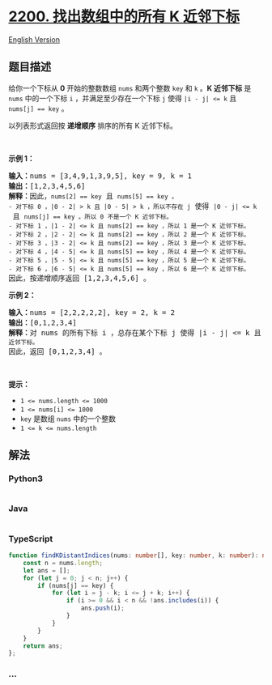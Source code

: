 # [2200. 找出数组中的所有 K 近邻下标](https://leetcode-cn.com/problems/find-all-k-distant-indices-in-an-array)

[English Version](/solution/2200-2299/2200.Find%20All%20K-Distant%20Indices%20in%20an%20Array/README_EN.md)

## 题目描述

<!-- 这里写题目描述 -->

<p>给你一个下标从 <strong>0</strong> 开始的整数数组 <code>nums</code> 和两个整数 <code>key</code> 和 <code>k</code> 。<strong>K 近邻下标</strong> 是 <code>nums</code> 中的一个下标 <code>i</code> ，并满足至少存在一个下标 <code>j</code> 使得 <code>|i - j| &lt;= k</code> 且 <code>nums[j] == key</code> 。</p>

<p>以列表形式返回按 <strong>递增顺序</strong> 排序的所有 K 近邻下标。</p>

<p>&nbsp;</p>

<p><strong>示例 1：</strong></p>

<pre>
<strong>输入：</strong>nums = [3,4,9,1,3,9,5], key = 9, k = 1
<strong>输出：</strong>[1,2,3,4,5,6]
<strong>解释：</strong>因此，<code>nums[2] == key</code> 且 <code>nums[5] == key 。
- 对下标 0 ，|0 - 2| &gt; k 且 |0 - 5| &gt; k ，所以不存在 j</code> 使得 <code>|0 - j| &lt;= k</code> 且 <code>nums[j] == key 。所以 0 不是一个 K 近邻下标。
- 对下标 1 ，|1 - 2| &lt;= k 且 nums[2] == key ，所以 1 是一个 K 近邻下标。
- 对下标 2 ，|2 - 2| &lt;= k 且 nums[2] == key ，所以 2 是一个 K 近邻下标。
- 对下标 3 ，|3 - 2| &lt;= k 且 nums[2] == key ，所以 3 是一个 K 近邻下标。
- 对下标 4 ，|4 - 5| &lt;= k 且 nums[5] == key ，所以 4 是一个 K 近邻下标。
- 对下标 5 ，|5 - 5| &lt;= k 且 nums[5] == key ，所以 5 是一个 K 近邻下标。
- 对下标 6 ，|6 - 5| &lt;= k 且 nums[5] == key ，所以 6 是一个 K 近邻下标。
</code>因此，按递增顺序返回 [1,2,3,4,5,6] 。 
</pre>

<p><strong>示例 2：</strong></p>

<pre>
<strong>输入：</strong>nums = [2,2,2,2,2], key = 2, k = 2
<strong>输出：</strong>[0,1,2,3,4]
<strong>解释：</strong>对 nums 的所有下标 i ，总存在某个下标 j 使得 |i - j| &lt;= k 且 nums[j] == key ，所以每个下标都是一个 <code>K 近邻下标。</code> 
因此，返回 [0,1,2,3,4] 。
</pre>

<p>&nbsp;</p>

<p><strong>提示：</strong></p>

<ul>
	<li><code>1 &lt;= nums.length &lt;= 1000</code></li>
	<li><code>1 &lt;= nums[i] &lt;= 1000</code></li>
	<li><code>key</code> 是数组 <code>nums</code> 中的一个整数</li>
	<li><code>1 &lt;= k &lt;= nums.length</code></li>
</ul>

## 解法

<!-- 这里可写通用的实现逻辑 -->

<!-- tabs:start -->

### **Python3**

<!-- 这里可写当前语言的特殊实现逻辑 -->

```python

```

### **Java**

<!-- 这里可写当前语言的特殊实现逻辑 -->

```java

```

### **TypeScript**

```ts
function findKDistantIndices(nums: number[], key: number, k: number): number[] {
    const n = nums.length;
    let ans = [];
    for (let j = 0; j < n; j++) {
        if (nums[j] == key) {
            for (let i = j - k; i <= j + k; i++) {
                if (i >= 0 && i < n && !ans.includes(i)) {
                    ans.push(i);
                }
            }
        }
    }
    return ans;
};
```

### **...**

```

```

<!-- tabs:end -->
